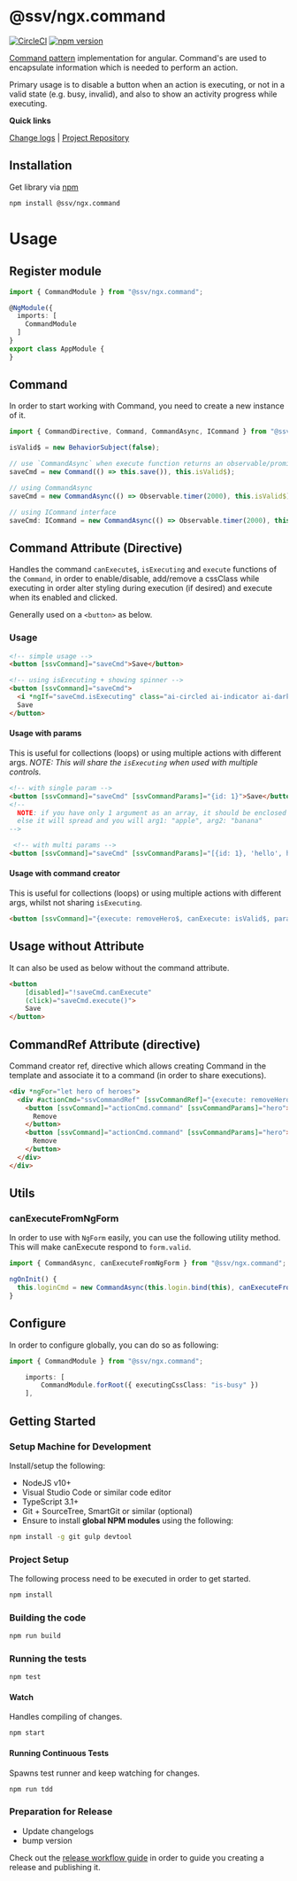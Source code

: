 [projectUri]: https://github.com/sketch7/ngx.command
[changeLog]: ./CHANGELOG.md
[releaseWorkflowWiki]: ./docs/RELEASE-WORKFLOW.md

[npm]: https://www.npmjs.com
[commandpatternwiki]: https://en.wikipedia.org/wiki/Command_pattern

# @ssv/ngx.command
[![CircleCI](https://circleci.com/gh/sketch7/ngx.command.svg?style=shield)](https://circleci.com/gh/sketch7/ngx.command)
[![npm version](https://badge.fury.io/js/%40ssv%2Fngx.command.svg)](https://badge.fury.io/js/%40ssv%2Fngx.command)

[Command pattern][commandpatternwiki] implementation for angular. Command's are used to encapsulate information which is needed to perform an action.

Primary usage is to disable a button when an action is executing, or not in a valid state (e.g. busy, invalid), and also to show an activity progress while executing.

**Quick links**

[Change logs][changeLog] | [Project Repository][projectUri]

## Installation

Get library via [npm]

```bash
npm install @ssv/ngx.command
```

# Usage

## Register module

```ts
import { CommandModule } from "@ssv/ngx.command";

@NgModule({
  imports: [
    CommandModule
  ]
}
export class AppModule {
}
```

## Command
In order to start working with Command, you need to create a new instance of it.

```ts
import { CommandDirective, Command, CommandAsync, ICommand } from "@ssv/ngx.command";

isValid$ = new BehaviorSubject(false);

// use `CommandAsync` when execute function returns an observable/promise OR else 3rd argument must be true.
saveCmd = new Command(() => this.save()), this.isValid$);

// using CommandAsync
saveCmd = new CommandAsync(() => Observable.timer(2000), this.isValid$);

// using ICommand interface
saveCmd: ICommand = new CommandAsync(() => Observable.timer(2000), this.isValid$);
```

## Command Attribute (Directive)
Handles the command `canExecute$`, `isExecuting` and `execute` functions of the `Command`, in order to
enable/disable, add/remove a cssClass while executing in order alter styling during execution (if desired)
and execute when its enabled and clicked.

Generally used on a `<button>` as below.

### Usage

```html
<!-- simple usage -->
<button [ssvCommand]="saveCmd">Save</button>

<!-- using isExecuting + showing spinner -->
<button [ssvCommand]="saveCmd">
  <i *ngIf="saveCmd.isExecuting" class="ai-circled ai-indicator ai-dark-spin small"></i>
  Save
</button>
```

#### Usage with params
This is useful for collections (loops) or using multiple actions with different args.
*NOTE: This will share the `isExecuting` when used with multiple controls.*

```html
<!-- with single param -->
<button [ssvCommand]="saveCmd" [ssvCommandParams]="{id: 1}">Save</button>
<!-- 
  NOTE: if you have only 1 argument as an array, it should be enclosed within an array e.g. [['apple', 'banana']], 
  else it will spread and you will arg1: "apple", arg2: "banana"
-->

 <!-- with multi params -->
<button [ssvCommand]="saveCmd" [ssvCommandParams]="[{id: 1}, 'hello', hero]">Save</button>
```

#### Usage with command creator
This is useful for collections (loops) or using multiple actions with different args, whilst not sharing `isExecuting`.

```html
<button [ssvCommand]="{execute: removeHero$, canExecute: isValid$, params: [hero, 1337, 'xx']}">Save</button>
```

## Usage without Attribute
It can also be used as below without the command attribute.

```html
<button
    [disabled]="!saveCmd.canExecute"
    (click)="saveCmd.execute()">
    Save
</button>
```

## CommandRef Attribute (directive)
Command creator ref, directive which allows creating Command in the template and associate it to a command (in order to share executions).

```html
<div *ngFor="let hero of heroes">
  <div #actionCmd="ssvCommandRef" [ssvCommandRef]="{execute: removeHero$, canExecute: isValid$}" class="button-group">
    <button [ssvCommand]="actionCmd.command" [ssvCommandParams]="hero">
      Remove
    </button>
    <button [ssvCommand]="actionCmd.command" [ssvCommandParams]="hero">
      Remove
    </button>
  </div>
</div>
```

## Utils

### canExecuteFromNgForm
In order to use with `NgForm` easily, you can use the following utility method.
This will make canExecute respond to `form.valid`.

```ts
import { CommandAsync, canExecuteFromNgForm } from "@ssv/ngx.command";

ngOnInit() {
  this.loginCmd = new CommandAsync(this.login.bind(this), canExecuteFromNgForm(this.form));
}
```


## Configure
In order to configure globally, you can do so as following:

```ts
import { CommandModule } from "@ssv/ngx.command";

    imports: [
        CommandModule.forRoot({ executingCssClass: "is-busy" })
    ],
```


## Getting Started

### Setup Machine for Development
Install/setup the following:

- NodeJS v10+
- Visual Studio Code or similar code editor
- TypeScript 3.1+
- Git + SourceTree, SmartGit or similar (optional)
- Ensure to install **global NPM modules** using the following:


```bash
npm install -g git gulp devtool
```


### Project Setup
The following process need to be executed in order to get started.

```bash
npm install
```


### Building the code

```bash
npm run build
```

### Running the tests

```bash
npm test
```

#### Watch
Handles compiling of changes.

```bash
npm start
```


#### Running Continuous Tests
Spawns test runner and keep watching for changes.

```bash
npm run tdd
```


### Preparation for Release

- Update changelogs
- bump version


Check out the [release workflow guide][releaseWorkflowWiki] in order to guide you creating a release and publishing it.
